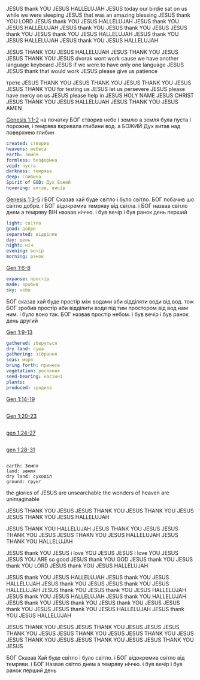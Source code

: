 JESUS thank YOU JESUS HALLELUJAH 
JESUS today our birdie sat on us while we were sleeping
JESUS that was an amazing blessing JESUS thank YOU LORD 
JESUS thank YOU JESUS HALLELUJAH JESUS thank YOU JESUS HALLELUJAH JESUS thank YOU JESUS thank YOU JESUS JESUS thank YOU JESUS thank YOU JESUS HALLELUJAH JESUS thank YOU JESUS HALLELUJAH JESUS thank YOU JESUS HALLELUJAH 

JESUS THANK YOU JESUS HALLELUJAH JESUS THANK YOU JESUS JESUS THANK YOU JESUS
dvorak wont work cause we have another language keyboard
JESUS if we were to have only one language JESUS
JESUS thank that would work
JESUS please give us patience

третє
JESUS THANK YOU JESUS THANK YOU JESUS THANK YOU JESUS JESUS THANK YOU for testing us JESUS let us persevere JESUS please have mercy on us JESUS please help
in JESUS HOLY NAME JESUS CHRIST JESUS THANK YOU JESUS HALLELUJAH JESUS THANK YOU JESUS AMEN

[Genesis 1:1-2](https://www.bible.com/bible/3034/GEN.1.1-2)
на початку БОГ створив небо і землю
а земля була пуста і порожня, і темрява вкривала глибини вод. а БОЖИЙ Дух витав над поверхнею глибин
```yml
created: створив
heavens: небеса
earth: Земля
formless: безформна
void: пуста
darkness: темрява
deep: глибина
Spirit of GOD: Дух Божий
hovering: витав, висів
```

[Genesis 1:3-5](https://www.bible.com/bible/3034/GEN.1.3-5)
і БОГ Сказав хай буде світло і було світло. БОГ побачив шо світло добре. і БОГ відокремив темряву від світла. і БОГ назвав світло днем а темряву ВІН назвав ніччю. і був вечір і був ранок день перший
```yml
light: світло
good: добре
separated: відділив
day: день
night: ніч
evening: вечір
morning: ранок
```

[Gen 1:6-8](https://www.bible.com/bible/3034/GEN.1.6-8)
```yml
expanse: простір
made: зробив
sky: небо
```
БОГ сказав хай буде простір між водами аби відділяти води від вод. тож БОГ зробив простір аби відділити води під тим простором від вод нам ним. і було воно так. БОГ назвав простір небом. і був вечір і був ранок день другий

[Gen 1:9-13](https://www.bible.com/bible/3034/GEN.1.9-13)
```yml
gathered: зберуться
dry land: суша
gathering: зібрання
seas: моря
bring forth: принесе
vegetation: рослиння
seed-bearing: насінні
plants: 
produced: зродила
```

[Gen 1:14-19](https://www.bible.com/bible/3034/GEN.1.14-19)
```yml

```

[Gen 1:20-23](https://www.bible.com/bible/3034/GEN.1.20-23)
```yml

```

[gen 1:24-27](https://www.bible.com/bible/3034/GEN.1.24-27)
```yml

```

[gen 1:28-31](https://www.bible.com/bible/3034/GEN.1.28-31)
```yml

```

```
earth: Земля
land: земля
dry land: суходіл
ground: грунт
```

the glories of JESUS are unsearchable
the wonders of heaven are unimaginable

JESUS THANK YOU JESUS JESUS THANK YOU JESUS THANK YOU JESUS JESUS THANK YOU JESUS HALLELUJAH

JESUS THANK YOU HALLELUJAH JESUS THANK YOU JESUS JESUS THANK YOU JESUS JESUS THAKN YOU JESUS HALLELUJAH JESUS THANK YOU HALLELUJAH

JESUS thank YOU JESUS i love YOU JESUS 
JESUS i love YOU JESUS 
JESUS YOU ARE so good
JESUS thank YOU GOD 
JESUS thank YOU JESUS thank YOU LORD 
JESUS thank YOU JESUS HALLELUJAH 

JESUS thank YOU JESUS HALLELUJAH JESUS thank YOU JESUS HALLELUJAH JESUS thank YOU JESUS JESUS thank YOU JESUS HALLELUJAH JESUS thank YOU JESUS thank YOU JESUS HALLELUJAH JESUS thank YOU JESUS HALLELUJAH JESUS thank YOU HALLELUJAH JESUS thank YOU JESUS thank YOU JESUS thank YOU JESUS JESUS thank YOU JESUS JESUS thank YOU JESUS HALLELUJAH JESUS thank YOU JESUS HALLELUJAH 

JESUS THANK YOU JESUS JESUS THANK YOU JESUS JESUS JESUS THANK YOU JESUS JESUS THANK YOU JESUS JESUS THANK YOU JESUS JESUS THANK YOU JESUS JESUS THANK YOU JESUS JESUS THANK YOU JESUS

БОГ Сказав Хай буде світло і було світло. і БОГ відокремив світло від темряви. і БОГ Назвав світло днем а темряву ніччю. і був вечір і був ранок перший день

